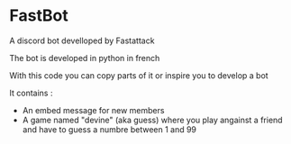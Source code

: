 # FastBot
A discord bot develloped by Fastattack

The bot is developed in python in french

With this code you can copy parts of it or inspire you to develop a bot

It contains :
- An embed message for new members
- A game named "devine" (aka guess) where you play angainst a friend and have to guess a numbre between 1 and 99
